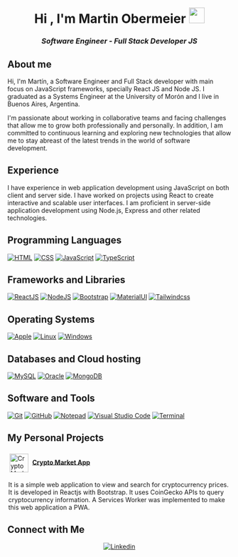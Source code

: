 <head>
    <meta charset="UTF-8">
    <meta name="viewport" content="width=device-width, initial-scale=1.0">
    <link rel="stylesheet" href="styles.css">
</head>

<h1 align="center">Hi , I'm Martin Obermeier <img src="https://media.giphy.com/media/hvRJCLFzcasrR4ia7z/giphy.gif" width="35"></h1>

<h3 align="center"><i>Software Engineer - Full Stack Developer JS</i></h3>

## About me

Hi, I'm Martín, a Software Engineer and Full Stack developer with main focus on JavaScript frameworks, specially React JS and Node JS. I graduated as a Systems Engineer at the University of Morón and I live in Buenos Aires, Argentina.

I'm passionate about working in collaborative teams and facing challenges that allow me to grow both professionally and personally. In addition, I am committed to continuous learning and exploring new technologies that allow me to stay abreast of the latest trends in the world of software development.

## Experience

I have experience in web application development using JavaScript on both client and server side.
I have worked on projects using React to create interactive and scalable user interfaces.
I am proficient in server-side application development using Node.js, Express and other related technologies.

## Programming Languages

<p>
    <a href="#"><img alt="HTML" src="https://img.shields.io/badge/HTML%20-%23E34F26.svg?logo=html5&logoColor=white"></a>
    <a href="#"><img alt="CSS" src="https://img.shields.io/badge/CSS%20-%231572B6.svg?logo=css3&logoColor=white"></a>
    <a href="#"><img alt="JavaScript" src="https://img.shields.io/badge/JavaScript%20-%23F7DF1E.svg?logo=javascript&logoColor=black"></a>
    <a href="#"><img alt="TypeScript" src="https://img.shields.io/badge/TypeScript-0078D6?logo=typescript&logoColor=white"></a>
</p>

## Frameworks and Libraries

<p>
   	<a href="#"><img alt="ReactJS" src="https://img.shields.io/badge/React%20JS-0078D6?logo=react&logoColor=white"></a>
    <a href="#"><img alt="NodeJS" src="https://img.shields.io/badge/Node%20JS-%2311AB00.svg?logo=nodejs&logoColor=white"></a>
   <a href="#"><img alt="Bootstrap" src="https://img.shields.io/badge/Bootstrap-563D7C?logo=bootstrap&logoColor=white"></a>
   	<a href="#"><img alt="MaterialUI" src="https://img.shields.io/badge/Material UI-0078D6?logo=mui&logoColor=white"></a>
   <a href="#"><img alt="Tailwindcss" src="https://img.shields.io/badge/Tailwind css-%2338B2AC.svg?logo=tailwindcss&logoColor=white"></a>
</p>

## Operating Systems

<p>
	<a href="#"><img alt="Apple" src="https://img.shields.io/badge/Mac%20OS-000000?logo=apple&logoColor=white"></a>
	<a href="#"><img alt="Linux" src="https://img.shields.io/badge/Linux-557C94?logo=linux&logoColor=white"></a>
	<a href="#"><img alt="Windows" src="https://img.shields.io/badge/Windows-0078D6?logo=windows&logoColor=white"></a>
	
</p>

## Databases and Cloud hosting

<p>
    <a href="#"><img alt="MySQL" src="https://img.shields.io/badge/MySQL-%23327FC7.svg?logo=mysql&logoColor=white"></a>
    <a href="#"><img alt="Oracle" src="https://img.shields.io/badge/Oracle-%23430098.svg?logo=oracle&logoColor=white"></a>
    <a href="#"><img alt="MongoDB" src="https://img.shields.io/badge/MongoDB-%2311AB00.svg?logo=mongodb&logoColor=white"></a>
</p>

## Software and Tools

<p>
  <a href="#"><img alt="Git" src="https://img.shields.io/badge/Git%20-%23F05033.svg?logo=git&logoColor=white"></a>
   <a href="#"><img alt="GitHub" src="https://img.shields.io/badge/Git Hub%20-000000.svg?logo=github&logoColor=white"></a>
	<a href="#"><img alt="Notepad" src="https://img.shields.io/badge/Notepad++-90E59A.svg?logo=notepad%2B%2B&logoColor=black"></a>
  <a href="#"><img alt="Visual Studio Code" src="https://img.shields.io/badge/Visual%20Studio%20Code-0078d7.svg?logo=visual-studio-code&logoColor=white"></a>
  <a href="#"><img alt="Terminal" src="https://img.shields.io/badge/Terminal-90E59A?logo=powershell&logoColor=black&color=green&labelColor=green"></a>

## My Personal Projects

<img align="center" alt="CryptoMarketApp" style="margin:5px" width="42px" src="https://mo-cryptos.netlify.app/static/media/logo.a34e2bbb945a0db8ac82.png" /> [**Crypto Market App**](https://mo-crypto-market-app.netlify.app/)

<p style="margin:2px">It is a simple web application to view and search for cryptocurrency prices. It is developed in Reactjs with Bootstrap. It uses CoinGecko APIs to query cryptocurrency information. A Services Worker was implemented to make this web application a PWA.
</p>

## Connect with Me

<p align="center">
  <a href="https://www.linkedin.com/in/martinobermeier87"><img alt="Linkedin" title="Martin Obermeier Linkedin" src="https://img.shields.io/badge/LinkedIn-0077B5?style=for-the-badge&logo=linkedin&logoColor=white"></a>
</p>
